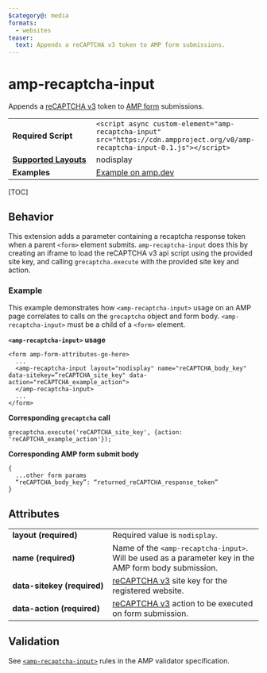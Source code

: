 ```yaml
---
$category@: media
formats:
  - websites
teaser:
  text: Appends a reCAPTCHA v3 token to AMP form submissions.
---
```

<!---
Copyright 2018 The AMP HTML Authors. All Rights Reserved.

Licensed under the Apache License, Version 2.0 (the "License");
you may not use this file except in compliance with the License.
You may obtain a copy of the License at

http://www.apache.org/licenses/LICENSE-2.0

Unless required by applicable law or agreed to in writing, software
distributed under the License is distributed on an "AS-IS" BASIS,
WITHOUT WARRANTIES OR CONDITIONS OF ANY KIND, either express or implied.
See the License for the specific language governing permissions and
limitations under the License.
-->

# amp-recaptcha-input

Appends a <a href="https://developers.google.com/recaptcha/docs/v3">reCAPTCHA v3</a> token to <a href="https://github.com/ampproject/amphtml/blob/master/extensions/amp-form/amp-form.md">AMP form</a> submissions.

<table>
<tr>
<td width="40%"><strong>Required Script</strong></td>
<td><code>&lt;script async custom-element="amp-recaptcha-input" src="https://cdn.ampproject.org/v0/amp-recaptcha-input-0.1.js">&lt;/script></code></td>
</tr>
<tr>
<td class="col-fourty"><strong><a href="https://www.ampproject.org/docs/guides/responsive/control_layout.html">Supported Layouts</a></strong></td>
<td>nodisplay</td>
</tr>
<tr>
<td width="40%"><strong>Examples</strong></td>
<td><a href="https://amp.dev/documentation/examples/components/amp-recaptcha-input">Example on amp.dev</a></td>
</tr>
</table>

[TOC]

## Behavior

This extension adds a parameter containing a recaptcha response token when a parent `<form>` element submits. `amp-recaptcha-input` does this by creating an iframe to load the reCAPTCHA v3 api script using the provided site key, and calling `grecaptcha.execute` with the provided site key and action.

### Example

This example demonstrates how `<amp-recaptcha-input>` usage on an AMP page correlates to calls on the `grecaptcha` object and form body. `<amp-recaptcha-input>` must be a child of a `<form>` element.

**`<amp-recaptcha-input>` usage**

```
<form amp-form-attributes-go-here>
  ...
  <amp-recaptcha-input layout="nodisplay" name="reCAPTCHA_body_key" data-sitekey=”reCAPTCHA_site_key" data-action="reCAPTCHA_example_action">
  </amp-recaptcha-input>
  ...
</form>
```

**Corresponding `grecaptcha` call**

```
grecaptcha.execute('reCAPTCHA_site_key', {action: 'reCAPTCHA_example_action'});
```

**Corresponding AMP form submit body**

```
{
  ...other form params
  “reCAPTCHA_body_key”: “returned_reCAPTCHA_response_token”
}
```

## Attributes

<table>
  <tr>
    <td width="40%"><strong>layout (required)</strong></td>
    <td>Required value is <code>nodisplay</code>.
</td>
  </tr>
  <tr>
    <td width="40%"><strong>name (required)</strong></td>
    <td>Name of the <code>&lt;amp-recaptcha-input&gt;</code>. Will be used as a parameter key in the AMP form body submission.</td>
  </tr>
  <tr>
    <td width="40%"><strong>data-sitekey (required)</strong></td>
    <td><a href="https://developers.google.com/recaptcha/docs/v3">reCAPTCHA v3</a> site key for the registered website.</td>
  </tr>
  <tr>
    <td width="40%"><strong>data-action (required)</strong></td>
    <td><a href="https://developers.google.com/recaptcha/docs/v3">reCAPTCHA v3</a> action to be executed on form submission.</td>
  </tr>
</table>

## Validation

See [`<amp-recaptcha-input>`](https://github.com/ampproject/amphtml/blob/master/extensions/amp-recaptcha-input/validator-amp-recaptcha-input.protoascii) rules in the AMP validator specification.
